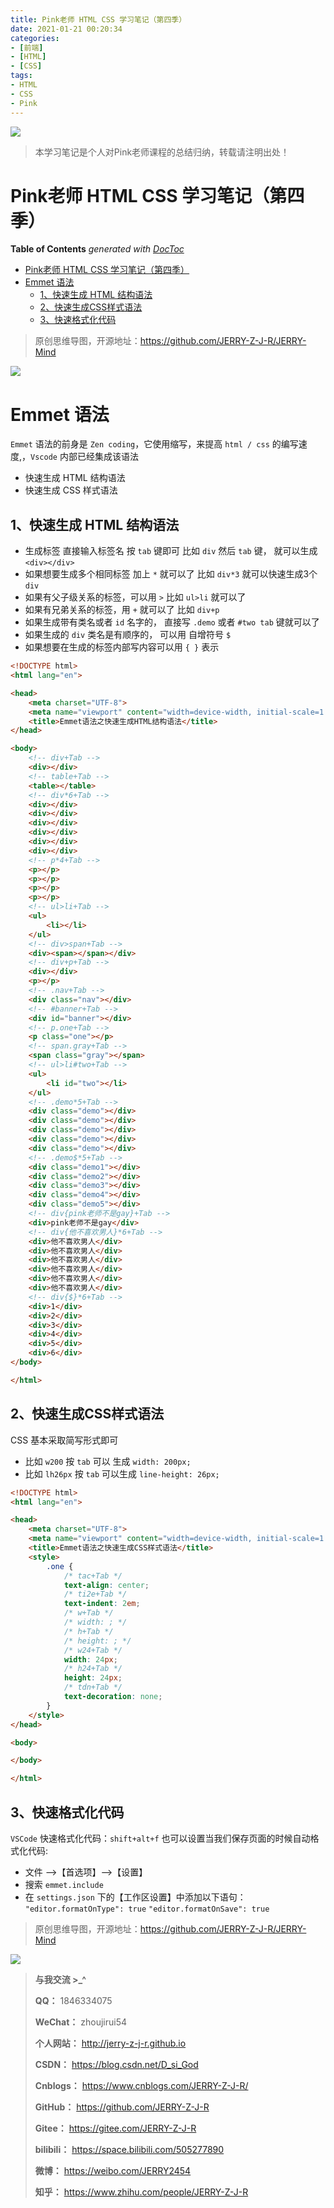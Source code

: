 ```yaml
---
title: Pink老师 HTML CSS 学习笔记（第四季）
date: 2021-01-21 00:20:34
categories:
- [前端]
- [HTML]
- [CSS]
tags:
- HTML
- CSS
- Pink
---
```


![](https://img-blog.csdnimg.cn/20210116002056446.jpg)

<!--more-->

> 本学习笔记是个人对Pink老师课程的总结归纳，转载请注明出处！

# Pink老师 HTML CSS 学习笔记（第四季）

<!-- START doctoc generated TOC please keep comment here to allow auto update -->
<!-- DON'T EDIT THIS SECTION, INSTEAD RE-RUN doctoc TO UPDATE -->
**Table of Contents**  *generated with [DocToc](https://github.com/thlorenz/doctoc)*

- [Pink老师 HTML CSS 学习笔记（第四季）](#pink%E8%80%81%E5%B8%88-html-css-%E5%AD%A6%E4%B9%A0%E7%AC%94%E8%AE%B0%E7%AC%AC%E5%9B%9B%E5%AD%A3)
- [Emmet 语法](#emmet-%E8%AF%AD%E6%B3%95)
  - [1、快速生成 HTML 结构语法](#1%E5%BF%AB%E9%80%9F%E7%94%9F%E6%88%90-html-%E7%BB%93%E6%9E%84%E8%AF%AD%E6%B3%95)
  - [2、快速生成CSS样式语法](#2%E5%BF%AB%E9%80%9F%E7%94%9F%E6%88%90css%E6%A0%B7%E5%BC%8F%E8%AF%AD%E6%B3%95)
  - [3、快速格式化代码](#3%E5%BF%AB%E9%80%9F%E6%A0%BC%E5%BC%8F%E5%8C%96%E4%BB%A3%E7%A0%81)

<!-- END doctoc generated TOC please keep comment here to allow auto update -->



> 原创思维导图，开源地址：https://github.com/JERRY-Z-J-R/JERRY-Mind

![](https://img-blog.csdnimg.cn/20210219020558153.png)


# Emmet 语法

`Emmet` 语法的前身是 `Zen coding`，它使用缩写，来提高 `html / css` 的编写速度,，`Vscode` 内部已经集成该语法

- 快速生成 HTML 结构语法
- 快速生成 CSS 样式语法

## 1、快速生成 HTML 结构语法

- 生成标签 直接输入标签名 按 `tab` 键即可 比如 `div` 然后 `tab` 键， 就可以生成 `<div></div>`
- 如果想要生成多个相同标签 加上 `*` 就可以了 比如 `div*3` 就可以快速生成3个 `div`
- 如果有父子级关系的标签，可以用 `>` 比如 `ul>li` 就可以了
- 如果有兄弟关系的标签，用 `+` 就可以了 比如 `div+p`
- 如果生成带有类名或者 `id` 名字的， 直接写 `.demo` 或者 `#two tab` 键就可以了
- 如果生成的 `div` 类名是有顺序的， 可以用 自增符号 `$`
- 如果想要在生成的标签内部写内容可以用 `{ }` 表示

```html
<!DOCTYPE html>
<html lang="en">

<head>
    <meta charset="UTF-8">
    <meta name="viewport" content="width=device-width, initial-scale=1.0">
    <title>Emmet语法之快速生成HTML结构语法</title>
</head>

<body>
    <!-- div+Tab -->
    <div></div>
    <!-- table+Tab -->
    <table></table>
    <!-- div*6+Tab -->
    <div></div>
    <div></div>
    <div></div>
    <div></div>
    <div></div>
    <div></div>
    <!-- p*4+Tab -->
    <p></p>
    <p></p>
    <p></p>
    <p></p>
    <!-- ul>li+Tab -->
    <ul>
        <li></li>
    </ul>
    <!-- div>span+Tab -->
    <div><span></span></div>
    <!-- div+p+Tab -->
    <div></div>
    <p></p>
    <!-- .nav+Tab -->
    <div class="nav"></div>
    <!-- #banner+Tab -->
    <div id="banner"></div>
    <!-- p.one+Tab -->
    <p class="one"></p>
    <!-- span.gray+Tab -->
    <span class="gray"></span>
    <!-- ul>li#two+Tab -->
    <ul>
        <li id="two"></li>
    </ul>
    <!-- .demo*5+Tab -->
    <div class="demo"></div>
    <div class="demo"></div>
    <div class="demo"></div>
    <div class="demo"></div>
    <div class="demo"></div>
    <!-- .demo$*5+Tab -->
    <div class="demo1"></div>
    <div class="demo2"></div>
    <div class="demo3"></div>
    <div class="demo4"></div>
    <div class="demo5"></div>
    <!-- div{pink老师不是gay}+Tab -->
    <div>pink老师不是gay</div>
    <!-- div{他不喜欢男人}*6+Tab -->
    <div>他不喜欢男人</div>
    <div>他不喜欢男人</div>
    <div>他不喜欢男人</div>
    <div>他不喜欢男人</div>
    <div>他不喜欢男人</div>
    <div>他不喜欢男人</div>
    <!-- div{$}*6+Tab -->
    <div>1</div>
    <div>2</div>
    <div>3</div>
    <div>4</div>
    <div>5</div>
    <div>6</div>
</body>

</html>
```

## 2、快速生成CSS样式语法

CSS 基本采取简写形式即可

- 比如 `w200` 按 `tab` 可以 生成 `width: 200px;`
- 比如 `lh26px` 按 `tab` 可以生成 `line-height: 26px;`

```html
<!DOCTYPE html>
<html lang="en">

<head>
    <meta charset="UTF-8">
    <meta name="viewport" content="width=device-width, initial-scale=1.0">
    <title>Emmet语法之快速生成CSS样式语法</title>
    <style>
        .one {
            /* tac+Tab */
            text-align: center;
            /* ti2e+Tab */
            text-indent: 2em;
            /* w+Tab */
            /* width: ; */
            /* h+Tab */
            /* height: ; */
            /* w24+Tab */
            width: 24px;
            /* h24+Tab */
            height: 24px;
            /* tdn+Tab */
            text-decoration: none;
        }
    </style>
</head>

<body>

</body>

</html>
```

## 3、快速格式化代码

`VSCode` 快速格式化代码：`shift+alt+f`
也可以设置当我们保存页面的时候自动格式化代码:

- 文件 ——>【首选项】——>【设置】
- 搜索 `emmet.include`
- 在 `settings.json` 下的【工作区设置】中添加以下语句：
  `"editor.formatOnType": true`
  `"editor.formatOnSave": true`
  
> 原创思维导图，开源地址：https://github.com/JERRY-Z-J-R/JERRY-Mind

![](https://img-blog.csdnimg.cn/20210131152353851.png)


> **与我交流 >_^**
>
> **QQ：** 1846334075
>
> **WeChat：** zhoujirui54
>
> **个人网站：** <http://jerry-z-j-r.github.io>	
>
> **CSDN：** <https://blog.csdn.net/D_si_God>
>
> **Cnblogs：** <https://www.cnblogs.com/JERRY-Z-J-R/>
>
> **GitHub：** <https://github.com/JERRY-Z-J-R>
>
> **Gitee：** <https://gitee.com/JERRY-Z-J-R>
>
> **bilibili：** <https://space.bilibili.com/505277890>
>
> **微博：** <https://weibo.com/JERRY2454>
>
> **知乎：** <https://www.zhihu.com/people/JERRY-Z-J-R>